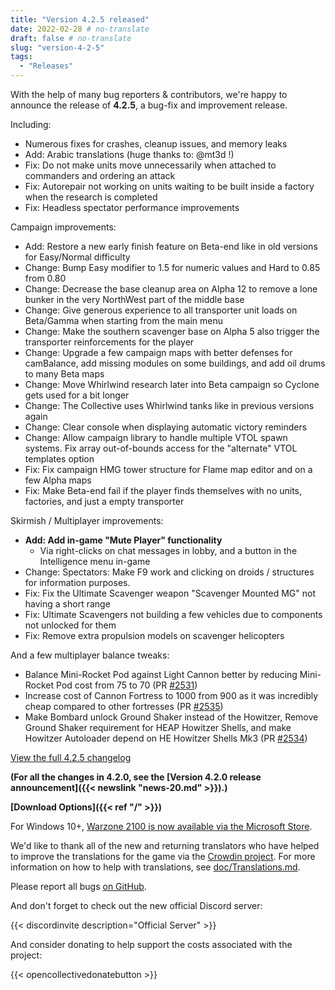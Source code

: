 ```yaml
---
title: "Version 4.2.5 released"
date: 2022-02-28 # no-translate
draft: false # no-translate
slug: "version-4-2-5"
tags:
  - "Releases"
---
```


With the help of many bug reporters & contributors, we're happy to announce the release of **4.2.5**, a bug-fix and improvement release.

Including:
- Numerous fixes for crashes, cleanup issues, and memory leaks
- Add: Arabic translations (huge thanks to: @mt3d !)
- Fix: Do not make units move unnecessarily when attached to commanders and ordering an attack
- Fix: Autorepair not working on units waiting to be built inside a factory when the research is completed
- Fix: Headless spectator performance improvements

Campaign improvements:
- Add: Restore a new early finish feature on Beta-end like in old versions for Easy/Normal difficulty
- Change: Bump Easy modifier to 1.5 for numeric values and Hard to 0.85 from 0.80
- Change: Decrease the base cleanup area on Alpha 12 to remove a lone bunker in the very NorthWest part of the middle base
- Change: Give generous experience to all transporter unit loads on Beta/Gamma when starting from the main menu
- Change: Make the southern scavenger base on Alpha 5 also trigger the transporter reinforcements for the player
- Change: Upgrade a few campaign maps with better defenses for camBalance, add missing modules on some buildings, and add oil drums to many Beta maps
- Change: Move Whirlwind research later into Beta campaign so Cyclone gets used for a bit longer
- Change: The Collective uses Whirlwind tanks like in previous versions again
- Change: Clear console when displaying automatic victory reminders
- Change: Allow campaign library to handle multiple VTOL spawn systems. Fix array out-of-bounds access for the "alternate" VTOL templates option
- Fix: Fix campaign HMG tower structure for Flame map editor and on a few Alpha maps
- Fix: Make Beta-end fail if the player finds themselves with no units, factories, and just a empty transporter

Skirmish / Multiplayer improvements:
- **Add: Add in-game "Mute Player" functionality**
  - Via right-clicks on chat messages in lobby, and a button in the Intelligence menu in-game
- Change: Spectators: Make F9 work and clicking on droids / structures for information purposes.
- Fix: Fix the Ultimate Scavenger weapon "Scavenger Mounted MG" not having a short range
- Fix: Ultimate Scavengers not building a few vehicles due to components not unlocked for them
- Fix: Remove extra propulsion models on scavenger helicopters

And a few multiplayer balance tweaks:
- Balance Mini-Rocket Pod against Light Cannon better by reducing Mini-Rocket Pod cost from 75 to 70 (PR [#2531](https://github.com/Warzone2100/warzone2100/pull/2531))
- Increase cost of Cannon Fortress to 1000 from 900 as it was incredibly cheap compared to other fortresses (PR [#2535](https://github.com/Warzone2100/warzone2100/pull/2535))
- Make Bombard unlock Ground Shaker instead of the Howitzer, Remove Ground Shaker requirement for HEAP Howitzer Shells, and make Howitzer Autoloader depend on HE Howitzer Shells Mk3 (PR [#2534](https://github.com/Warzone2100/warzone2100/pull/2534))

[View the full 4.2.5 changelog](https://github.com/Warzone2100/warzone2100/raw/4.2.5/ChangeLog)

**(For all the changes in 4.2.0, see the [Version 4.2.0 release announcement]({{< newslink "news-20.md" >}}).)**

**[Download Options]({{< ref "/" >}})**

For Windows 10+, [Warzone 2100 is now available via the Microsoft Store](https://www.microsoft.com/store/apps/9MW0Z4MPCS8C).

We'd like to thank all of the new and returning translators who have helped to improve the translations for the game via the [Crowdin project](https://crowdin.com/project/warzone2100). For more information on how to help with translations, see [doc/Translations.md](https://github.com/Warzone2100/warzone2100/blob/master/doc/Translations.md#how-do-i-help-translate).

Please report all bugs [on GitHub](https://github.com/Warzone2100/warzone2100/issues).

And don't forget to check out the new official Discord server:

{{< discordinvite description="Official Server" >}}

And consider donating to help support the costs associated with the project:

{{< opencollectivedonatebutton >}}
